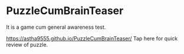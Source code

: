 # PuzzleCumBrainTeaser
It is a game cum general awareness test. 

https://astha9555.github.io/PuzzleCumBrainTeaser/ Tap here for quick review of puzzle.
